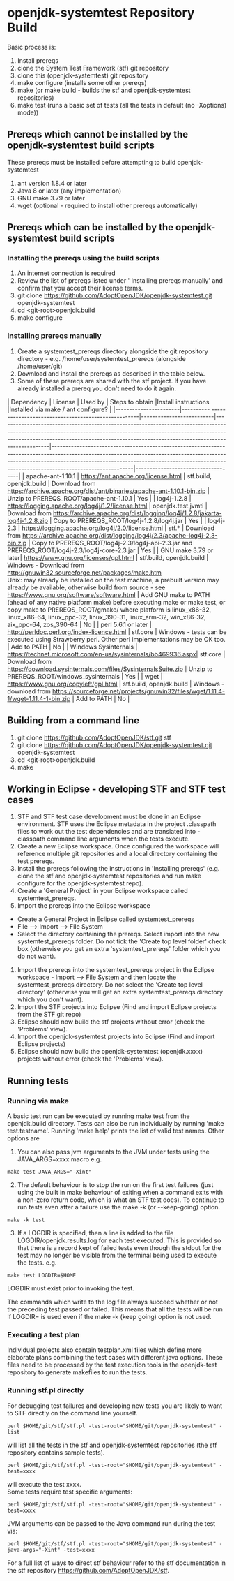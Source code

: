 # openjdk-systemtest Repository Build

Basic process is:
1. Install prereqs
1. clone the System Test Framework (stf) git repository
1. clone this (openjdk-systemtest) git repository
1. make configure (installs some other prereqs)
1. make (or make build - builds the stf and openjdk-systemtest repositories)
1. make test (runs a basic set of tests (all the tests in default (no -Xoptions) mode))

## Prereqs which cannot be installed by the openjdk-systemtest build scripts
These prereqs must be installed before attempting to build openjdk-systemtest
1. ant version 1.8.4 or later
1. Java 8 or later (any implementation)
1. GNU make 3.79 or later
1. wget (optional - required to install other prereqs automatically)

## Prereqs which can be installed by the openjdk-systemtest build scripts
### Installing the prereqs using the build scripts
1. An internet connection is required
1. Review the list of prereqs listed under ' Installing prereqs manually' and confirm that you accept their license terms.
1. git clone https://github.com/AdoptOpenJDK/openjdk-systemtest.git openjdk-systemtest
1. cd &lt;git-root&gt;openjdk.build
1. make configure

### Installing prereqs manually
1. Create a systemtest_prereqs directory alongside the git repository directory - e.g. /home/user/systemtest_prereqs (alongside /home/user/git)
1. Download and install the prereqs as described in the table below.
1. Some of these prereqs are shared with the stf project.  If you have already installed a prereq you don't need to do it again.

| Dependency            | License                                                       | Used by                  | Steps to obtain                                                                                                                                                                                                                                            |Install instructions                                                                                                                                                                                                                                                   |Installed via make / ant configure? |
|-----------------------|---------- ----------------------------------------------------|--------------------------|------------------------------------------------------------------------------------------------------------------------------------------------------------------------------------------------------------------------------------------------------------|-----------------------------------------------------------------------------------------------------------------------------------------------------------------------------------------------------------------------------------------------------------------------|------------------------------------|
| apache-ant-1.10.1     | https://ant.apache.org/license.html                           | stf.build, openjdk.build | Download from https://archive.apache.org/dist/ant/binaries/apache-ant-1.10.1-bin.zip                                                                                                                                                                       | Unzip to PREREQS_ROOT/apache-ant-1.10.1                                                                                                                                                                                                                               | Yes                                |
| log4j-1.2.8           | https://logging.apache.org/log4j/1.2/license.html             | openjdk.test.jvmti       | Download from https://archive.apache.org/dist/logging/log4j/1.2.8/jakarta-log4j-1.2.8.zip                                                                                                                                                                  | Copy to PREREQS_ROOT/log4j-1.2.8/log4j.jar                                                                                                                                                                                                                            | Yes                                |
| log4j-2.3             | https://logging.apache.org/log4j/2.0/license.html             | stf.*                    | Download from https://archive.apache.org/dist/logging/log4j/2.3/apache-log4j-2.3-bin.zip                                                                                                                                                                   | Copy to PREREQS_ROOT/log4j-2.3/log4j-api-2.3.jar and PREREQS_ROOT/log4j-2.3/log4j-core-2.3.jar                                                                                                                                                                        | Yes                                |
| GNU make 3.79 or later| https://www.gnu.org/licenses/gpl.html                         | stf.build, openjdk.build | Windows - Download from http://gnuwin32.sourceforge.net/packages/make.htm<br>Unix: may already be installed on the test machine, a prebuilt version may already be available, otherwise build from source - see https://www.gnu.org/software/software.html | Add GNU make to PATH (ahead of any native platform make) before executing make or make test, or copy make to PREREQS_ROOT/gmake/<platform> where platform is linux_x86-32, linux_x86-64, linux_ppc-32, linux_390-31, linux_arm-32, win_x86-32, aix_ppc-64, zos_390-64 | No                                 |
| perl 5.6.1 or later   | http://perldoc.perl.org/index-licence.html                    | stf.core                 | Windows - tests can be executed using Strawberry perl.  Other perl implementations may be OK too.                                                                                                                                                          | Add to PATH                                                                                                                                                                                                                                                           | No                                 |
| Windows Sysinternals  | https://technet.microsoft.com/en-us/sysinternals/bb469936.aspx| stf.core                 | Download from https://download.sysinternals.com/files/SysinternalsSuite.zip                                                                                                                                                                                | Unzip to PREREQS_ROOT/windows_sysinternals                                                                                                                                                                                                                            | Yes                                |
| wget                  | https://www.gnu.org/copyleft/gpl.html                         | stf.build, openjdk.build | Windows - download from https://sourceforge.net/projects/gnuwin32/files/wget/1.11.4-1/wget-1.11.4-1-bin.zip                                                                                                                                                | Add to PATH                                                                                                                                                                                                                                                           | No                                 |

## Building from a command line
1. git clone https://github.com/AdoptOpenJDK/stf.git stf
1. git clone https://github.com/AdoptOpenJDK/openjdk-systemtest.git openjdk-systemtest
1. cd &lt;git-root&gt;openjdk.build
1. make

## Working in Eclipse - developing STF and STF test cases
1. STF and STF test case development must be done in an Eclipse environment. STF uses the Eclipse metadata
in the project .classpath files to work out the test dependencies and are translated into -classpath command
line arguments when the tests execute.
1. Create a new Eclipse workspace.  Once configured the workspace will reference multiple git repositories and a local directory containing the test prereqs.
1. Install the prereqs following the instructions in 'Installing prereqs' (e.g. clone the stf and openjdk-systemtest repositories and run make configure for the openjdk-systemtest repo).
1. Create a 'General Project' in your Eclipse workspace called systemtest_prereqs.
1. Import the prereqs into the Eclipse workspace
- Create a General Project in Eclipse called systemtest_prereqs
- File --> Import --> File System
- Select the directory containing the prereqs. Select import into the new systemtest_prereqs folder.  Do not tick
the 'Create top level folder' check box (otherwise you get an extra 'systemtest_prereqs' folder which you do not
want).
1. Import the prereqs into the systemtest_prereqs project in the Eclipse workspace - Import --> File System and then locate the systemtest_prereqs directory.  Do not select the 'Create top level directory' (otherwise you will get an extra systemtest_prereqs directory which you don't want).
1. Import the STF projects into Eclipse (Find and import Eclipse projects from the STF git repo)
1. Eclipse should now build the stf projects without error (check the 'Problems' view).
1. Import the openjdk-systemtest projects into Eclipse (Find and import Eclipse projects)
1. Eclipse should now build the openjdk-systemtest (openjdk.xxxx) projects without error (check the 'Problems' view).

## Running tests
### Running via make
A basic test run can be executed by running make test from the openjdk.build directory. Tests can also be run individually by running 'make test.testname'. Running 'make help' prints the list of valid test names.
Other options are
1. You can also pass jvm arguments to the JVM under tests using the JAVA_ARGS=xxxx macro e.g.
```
make test JAVA_ARGS="-Xint"
```
2. The default behaviour is to stop the run on the first test failures (just using the built in make
behaviour of exiting when a command exits with a non-zero return code, which is what an STF test does).
To continue to run tests even after a failure use the make -k (or --keep-going) option.
```
make -k test
```
3. If a LOGDIR is specified, then a line is added to the file LOGDIR/openjdk.results.log for each
test executed. This is provided so that there is a record
kept of failed tests even though the stdout for the test may no longer be visible from the terminal
being used to execute the tests. e.g.
```
make test LOGDIR=$HOME
```
LOGDIR must exist prior to invoking the test.

The commands which write to the log file always succeed whether or not the preceding test passed or failed.
This means that all the tests will be run if LOGDIR= is used even if the make -k (keep going) option is not used. 

### Executing a test plan
Individual projects also contain testplan.xml files which define more elaborate plans combining the test cases
with different java options.  These files need to be processed by the test execution tools in the openjdk-test
repository to generate makefiles to run the tests.

### Running stf.pl directly
For debugging test failures and developing new tests you are likely to want to STF directly on the command line yourself.
```
perl $HOME/git/stf/stf.pl -test-root="$HOME/git/openjdk-systemtest" -list
```
will list all the tests in the stf and openjdk-systemtest repositories (the stf repository contains sample tests).
```
perl $HOME/git/stf/stf.pl -test-root="$HOME/git/openjdk-systemtest" -test=xxxx
```
will execute the test xxxx.  
Some tests require test specific arguments:
```
perl $HOME/git/stf/stf.pl -test-root="$HOME/git/openjdk-systemtest" -test=xxxx
```
JVM arguments can be passed to the Java command run during the test via:
```
perl $HOME/git/stf/stf.pl -test-root="$HOME/git/openjdk-systemtest" -java-args="-Xint" -test=xxxx
```
For a full list of ways to direct stf behaviour refer to the stf documentation in the stf repository https://github.com/AdoptOpenJDK/stf.

